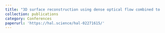 ```yaml
---
title: "3D surface reconstruction using dense optical flow combined to feature matching: Application to endoscopy"
collection: publications
category: Conferences
paperurl: 'https://hal.science/hal-02271615/'
---
```


